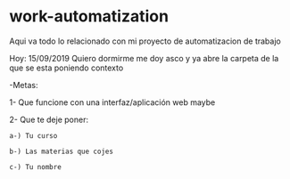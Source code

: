 # work-automatization
Aqui va todo lo relacionado con mi proyecto de automatizacion de trabajo

Hoy: 15/09/2019
Quiero dormirme me doy asco y ya abre la carpeta de la que se esta poniendo contexto

-Metas:

  1- Que funcione con una interfaz/aplicación web maybe
	
  2- Que te deje poner:
	
    a-) Tu curso
		
    b-) Las materias que cojes
		
    c-) Tu nombre
		
